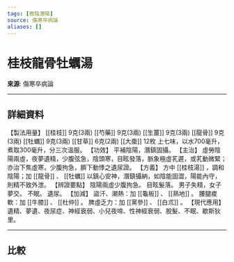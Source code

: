 ```yaml
---
tags: [斂陰潛陽]
source: 傷寒卒病論
aliases: []
---
```


# 桂枝龍骨牡蠣湯

**來源**: 傷寒卒病論  

---

## 詳細資料
【製法用量】 [[桂枝]] 9克(3兩) [[芍藥]] 9克(3兩) [[生薑]] 9克(3兩) [[龍骨]] 9克(3兩) [[牡蠣]] 9克(3兩) [[甘草]] 6克(2兩) [[大棗]] 12枚
上七味，以水700毫升，煮取300毫升，分三次溫服。
【功效】
平補陰陽，潛鎮固攝。
【主治】
虛勞陰陽兩虛，夜夢遺精，少腹弦急，陰頭寒，目眩發落，脈象極虛芤遲，或芤動微緊；亦治下焦虛寒，少腹拘急，臍下動悸之遺尿證。
【方義】
方中 [[桂枝湯]] ，調和陰陽；加 [[龍骨]] 、 [[牡蠣]] 以鎮心安神，潛鎮攝納，如陰能固澀，陽能內守，則精不致外泄。
【辨證要點】
陰陽兩虛少腹拘急。
目眩髮落。
男子失精，女子夢交。
不眠。
遺尿。
【加減】
盜汗、潮熱：加 [[龜板]] 、 [[熟地]] 。
腰腿痠軟：加 [[牛膝]] 、 [[杜仲]] 。
脾虛乏力：加 [[黨參]] 、 [[白朮]] 。
【現代應用】
遺精、夢遺、夜尿症、神經衰弱、小兒夜啼、性神經衰弱、脫髮、不眠、歇斯狄里。

---

## 比較

